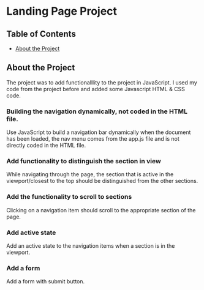 # Landing Page Project

## Table of Contents

- [About the Project](#Abouttheproject)

## About the Project

The project was to add functionalllity to the project in JavaScript. I used my code from the project before and added some Javascript HTML & CSS code.

### Building the navigation dynamically, not coded in the HTML file.

Use JavaScript to build a navigation bar dynamically when the document has been loaded, the nav menu comes from the app.js file and is not directly coded in the HTML file.

### Add functionality to distinguish the section in view

While navigating through the page, the section that is active in the viewport/closest to the top should be distinguished from the other sections.

### Add the functionality to scroll to sections

Clicking on a navigation item should scroll to the appropriate section of the page.

### Add active state

Add an active state to the navigation items when a section is in the viewport.


### Add a form

Add a form with submit button.

